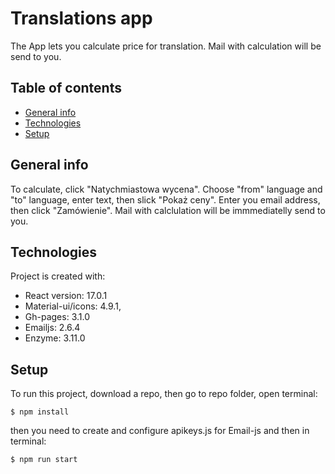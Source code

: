 # Translations app

The App lets you calculate price for translation. Mail with calculation will be send to you. 

## Table of contents

- [General info](#general-info)
- [Technologies](#technologies)
- [Setup](#setup)

## General info

To calculate, click "Natychmiastowa wycena". Choose "from" language and "to" language, enter text, then slick "Pokaż ceny". Enter you email address, then click "Zamówienie". Mail with calclulation will be immmediatelly send to you.

## Technologies

Project is created with:

- React version: 17.0.1
- Material-ui/icons: 4.9.1,
- Gh-pages: 3.1.0
- Emailjs: 2.6.4
- Enzyme: 3.11.0

## Setup

To run this project, download a repo, then go to repo folder, open terminal:

```
$ npm install
```

then you need to create and configure apikeys.js for Email-js and then in terminal:

```
$ npm run start
```
